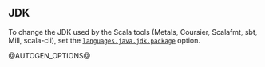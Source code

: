 ## JDK

To change the JDK used by the Scala tools (Metals, Coursier, Scalafmt, sbt, Mill, scala-cli), set the [`languages.java.jdk.package`](java.md#languagesjavajdkpackage) option.

[comment]: # (Please add your documentation on top of this line)

@AUTOGEN_OPTIONS@
